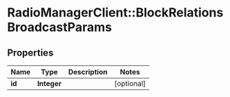 # RadioManagerClient::BlockRelationsBroadcastParams

## Properties
Name | Type | Description | Notes
------------ | ------------- | ------------- | -------------
**id** | **Integer** |  | [optional] 


